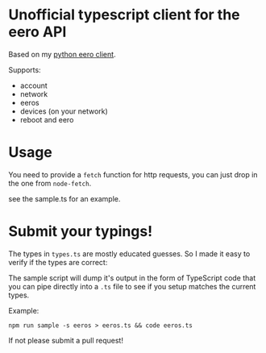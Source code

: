 # Unofficial typescript client for the eero API

Based on my [python eero client](https://github.com/343max/eero-client).

Supports:

- account
- network
- eeros
- devices (on your network)
- reboot and eero

# Usage

You need to provide a `fetch` function for http requests, you can just drop in the one from `node-fetch`.

see the sample.ts for an example.

# Submit your typings!

The types in `types.ts` are mostly educated guesses. So I made it easy to verify if the types are correct:

The sample script will dump it's output in the form of TypeScript code that you can pipe directly into a `.ts` file to see if you setup matches the current types.

Example:

```
npm run sample -s eeros > eeros.ts && code eeros.ts
```

If not please submit a pull request!
